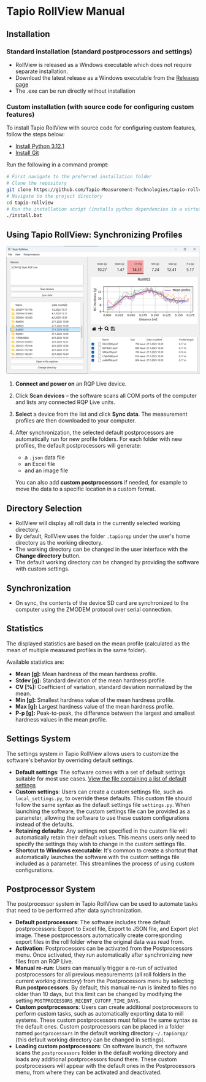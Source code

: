 # Tapio RollView Manual

## Installation

### Standard installation (standard postprocessors and settings)
- RollView is released as a Windows executable which does not require separate installation.
- Download the latest release as a Windows executable from the [Releases page](https://github.com/Tapio-Measurement-Technologies/tapio-rollview/releases)
- The .exe can be run directly without installation
 
### Custom installation (with source code for configuring custom features)
To install Tapio RollView with source code for configuring custom features, follow the steps below:

- [Install Python 3.12.1](https://www.python.org/downloads/release/python-3121/)
- [Install Git](https://git-scm.com/)

Run the following in a command prompt:
```bash
# First navigate to the preferred installation folder
# Clone the repository
git clone https://github.com/Tapio-Measurement-Technologies/tapio-rollview
# Navigate to the project directory
cd tapio-rollview
# Run the installation script (installs python dependencies in a virtualenv, creates local settings, launch script and shortcut)
./install.bat
```

## Using Tapio RollView: Synchronizing Profiles
![Tapio RollView](../tapio-rollview-screenshot.png)

1. **Connect and power on** an RQP Live device.  
2. Click **Scan devices** – the software scans all COM ports of the computer and lists any connected RQP Live units.  
3. **Select** a device from the list and click **Sync data**. The measurement profiles are then downloaded to your computer.  
4. After synchronization, the selected default postprocessors are automatically run for new profile folders. For each folder with new profiles, the default postprocessors will generate:  
   - a `.json` data file  
   - an Excel file  
   - and an image file  

   You can also add **custom postprocessors** if needed, for example to move the data to a specific location in a custom format.









## Directory Selection
- RollView will display all roll data in the currently selected working directory.
- By default, RollView uses the folder `.tapiorqp` under the user's home directory as the working directory.
- The working directory can be changed in the user interface with the **Change directory** button.
- The default working directory can be changed by providing the software with custom settings.

## Synchronization
- On sync, the contents of the device SD card are synchronized to the computer using the ZMODEM protocol over serial connection.

## Statistics
The displayed statistics are based on the mean profile (calculated as the mean of multiple measured profiles in the same folder).

Available statistics are:
- **Mean [g]:** Mean hardness of the mean hardness profile.
- **Stdev [g]:** Standard deviation of the mean hardness profile.
- **CV [%]:** Coefficient of variation, standard deviation normalized by the mean.
- **Min [g]:** Smallest hardness value of the mean hardness profile.
- **Max [g]:** Largest hardness value of the mean hardness profile.
- **P-p [g]:** Peak-to-peak, the difference between the largest and smallest hardness values in the mean profile.


## Settings System
The settings system in Tapio RollView allows users to customize the software's behavior by overriding default settings.

- **Default settings**: The software comes with a set of default settings suitable for most use cases. [View the file containing a list of default settings](https://github.com/Tapio-Measurement-Technologies/tapio-rollview/blob/main/src/settings.py)
- **Custom settings**: Users can create a custom settings file, such as `local_settings.py`, to override these defaults. This custom file should follow the same syntax as the default settings file `settings.py`. When launching the software, the custom settings file can be provided as a parameter, allowing the software to use these custom configurations instead of the defaults.
- **Retaining defaults**: Any settings not specified in the custom file will automatically retain their default values. This means users only need to specify the settings they wish to change in the custom settings file.
- **Shortcut to Windows executable**: It's common to create a shortcut that automatically launches the software with the custom settings file included as a parameter. This streamlines the process of using custom configurations.

## Postprocessor System
The postprocessor system in Tapio RollView can be used to automate tasks that need to be performed after data synchronization.

- **Default postprocessors**: The software includes three default postprocessors: Export to Excel file, Export to JSON file, and Export plot image. These postprocessors automatically create corresponding export files in the roll folder where the original data was read from.
- **Activation**: Postprocessors can be activated from the Postprocessors menu. Once activated, they run automatically after synchronizing new files from an RQP Live.
- **Manual re-run**: Users can manually trigger a re-run of activated postprocessors for all previous measurements (all roll folders in the current working directory) from the Postprocessors menu by selecting **Run postprocessors**. By default, this manual re-run is limited to files no older than 10 days, but this limit can be changed by modifying the setting `POSTPROCESSORS_RECENT_CUTOFF_TIME_DAYS`.
- **Custom postprocessors**: Users can create additional postprocessors to perform custom tasks, such as automatically exporting data to mill systems. These custom postprocessors must follow the same syntax as the default ones. Custom postprocessors can be placed in a folder named `postprocessors` in the default working directory `~/.tapiorqp/` (this default working directory can be changed in settings).
- **Loading custom postprocessors**: On software launch, the software scans the `postprocessors` folder in the default working directory and loads any additional postprocessors found there. These custom postprocessors will appear with the default ones in the Postprocessors menu, from where they can be activated and deactivated.
